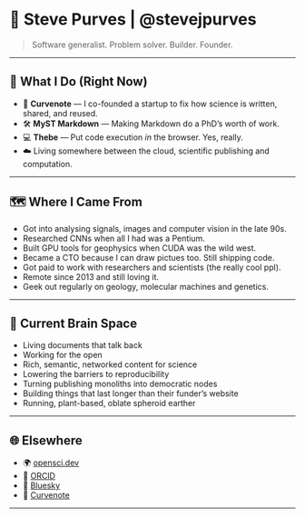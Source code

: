 # 🧬 Steve Purves | @stevejpurves

> Software generalist. Problem solver. Builder. Founder.


---

## 🧪 What I Do (Right Now)

- 🧠 **Curvenote** — I co-founded a startup to fix how science is written, shared, and reused.
- 🛠 **MyST Markdown** — Making Markdown do a PhD’s worth of work.
- 💻 **Thebe** — Put code execution *in* the browser. Yes, really.
- ☁️ Living somewhere between the cloud, scientific publishing and computation.

---

## 🗺 Where I Came From

- Got into analysing signals, images and computer vision in the late 90s.
- Researched CNNs when all I had was a Pentium.
- Built GPU tools for geophysics when CUDA was the wild west.
- Became a CTO because I can draw pictues too. Still shipping code.
- Got paid to work with researchers and scientists (the really cool ppl).
- Remote since 2013 and still loving it.
- Geek out regularly on geology, molecular machines and genetics.

---

## 🧠 Current Brain Space

- Living documents that talk back
- Working for the open
- Rich, semantic, networked content for science
- Lowering the barriers to reproducibility
- Turning publishing monoliths into democratic nodes
- Building things that last longer than their funder’s website
- Running, plant-based, oblate spheroid earther

---

## 🌐 Elsewhere

- 🌍 [opensci.dev](https://opensci.dev)
- 🧬 [ORCID](https://orcid.org/0000-0002-0760-5497)
- 🌌 [Bluesky](https://bsky.app/profile/opensci.dev)
- 🧠 [Curvenote](https://curvenote.com)

---

